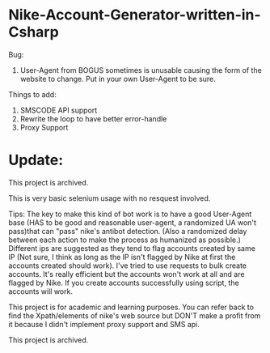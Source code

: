 # Nike-Account-Generator-written-in-Csharp

Bug: 
1. User-Agent from BOGUS sometimes is unusable causing the form of the website to change. Put in your own User-Agent to be sure.

Things to add:
1. SMSCODE API support
2. Rewrite the loop to have better error-handle
3. Proxy Support

# Update: 
This project is archived.

This is very basic selenium usage with no resquest involved.

Tips: 
The key to make this kind of bot work is to have a good User-Agent base (HAS to be good and reasonable user-agent, a randomized UA won't pass)that can "pass" nike's antibot detection. (Also a randomized delay between each action to make the process as humanized as possible.) Different ips are suggested as they tend to flag accounts created by same IP (Not sure, I think as long as the IP isn't flagged by Nike at first the accounts created should work). I've tried to use requests to bulk create accounts. It's really efficient but the accounts won't work at all and are flagged by Nike. If you create accounts successfully using script, the accounts will work. 

This project is for academic and learning purposes. You can refer back to find the Xpath/elements of nike's web source but DON'T make a profit from it because I didn't implement proxy support and SMS api. 

This project is archived.

